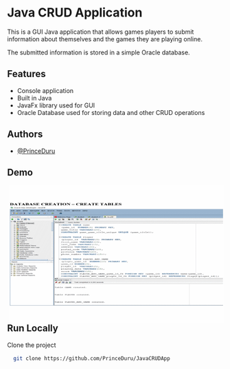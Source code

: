 
# Java CRUD Application

This is a GUI Java application that allows games players to submit information about themselves and the games they are playing online. 

The submitted information is stored in a simple Oracle database.


## Features

- Console application
- Built in Java
- JavaFx library used for GUI
- Oracle Database used for storing data and other CRUD operations


## Authors

- [@PrinceDuru](https://github.com/PrinceDuru)


## Demo

<p><img align="right" src="https://github.com/PrinceDuru/JavaCRUDApp/blob/master/Demo3.gif" width="500" height="320" /></p>


## Run Locally

Clone the project

```bash
  git clone https://github.com/PrinceDuru/JavaCRUDApp
```



